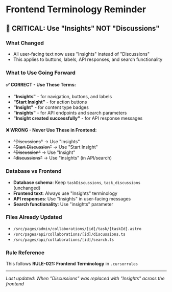 # Frontend Terminology Reminder

## 🚨 CRITICAL: Use "Insights" NOT "Discussions"

### What Changed
- All user-facing text now uses "Insights" instead of "Discussions"
- This applies to buttons, labels, API responses, and search functionality

### What to Use Going Forward

#### ✅ CORRECT - Use These Terms:
- **"Insights"** - for navigation, buttons, and labels
- **"Start Insight"** - for action buttons
- **"Insight"** - for content type badges
- **"insights"** - for API endpoints and search parameters
- **"Insight created successfully"** - for API response messages

#### ❌ WRONG - Never Use These in Frontend:
- ~~"Discussions"~~ → Use "Insights"
- ~~"Start Discussion"~~ → Use "Start Insight"  
- ~~"Discussion"~~ → Use "Insight"
- ~~"discussions"~~ → Use "insights" (in API/search)

### Database vs Frontend
- **Database schema**: Keep `taskDiscussions`, `task_discussions` (unchanged)
- **Frontend text**: Always use "Insights" terminology
- **API responses**: Use "Insights" in user-facing messages
- **Search functionality**: Use "insights" parameter

### Files Already Updated
- `/src/pages/admin/collaborations/[id]/task/[taskId].astro`
- `/src/pages/api/collaborations/[id]/discussions.ts`
- `/src/pages/api/collaborations/[id]/search.ts`

### Rule Reference
This follows **RULE-021: Frontend Terminology** in `.cursorrules`

---
*Last updated: When "Discussions" was replaced with "Insights" across the frontend*
